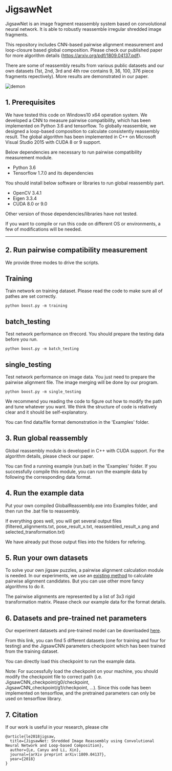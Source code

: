 # JigsawNet

JigsawNet is an image fragment reassembly system based on convolutional neural network. It is able to robustly reassemble irregular shredded image fragments.

This repository includes CNN-based pairwise alignment measurement and loop-closure based global composition. Please check our published paper for more algorithm details (https://arxiv.org/pdf/1809.04137.pdf).

There are some of reassembly results from various public datasets and our own datasets (1st, 2nd, 3rd and 4th row contains 9, 36, 100, 376 piece fragments repectively). More results are demonstrated in our paper.

![demon](https://raw.githubusercontent.com/Lecanyu/JigsawNet/master/Examples/demo.png)




## 1. Prerequisites

We have tested this code on Windows10 x64 operation system.
We developed a CNN to measure pairwise compatibility, which has been implemented on Python 3.6 and tensorflow.
To globally reassemble, we designed a loop-based composition to calculate consistently reassembly result. The global algorithm has been implemented in C++ on Microsoft Visual Studio 2015 with CUDA 8 or 9 support. 

Below dependencies are necessary to run pairwise compatibility measurement module.
* Python 3.6
* Tensorflow 1.7.0 and its dependencies

You should install below software or libraries to run global reassembly part.
* OpenCV 3.4.1
* Eigen 3.3.4
* CUDA 8.0 or 9.0

Other version of those dependencies/libraries have not tested.

If you want to compile or run this code on different OS or environments, a few of modifications will be needed.

--- 

## 2. Run pairwise compatibility measurement

We provide three modes to drive the scripts. 

Training
------------
Train network on training dataset. Please read the code to make sure all of pathes are set correctly.
```
python boost.py -m training
```

batch_testing
------------
Test network performance on tfrecord. You should prepare the testing data before you run.
```
python boost.py -m batch_testing
```

single_testing
------------
Test network performance on image data. You just need to prepare the pairwise alignment file. The image merging will be done by our program.
```
python boost.py -m single_testing
```

We recommend you reading the code to figure out how to modify the path and tune whatever you want. We think the structure of code is relatively clear and it should be self-explanatory.

You can find data/file format demonstration in the 'Examples' folder.


## 3. Run global reassembly

Global reassembly module is developed in C++ with CUDA support. For the algorithm details, please check our paper.

You can find a running example (run.bat) in the 'Examples' folder. 
If you successfully compile this module, you can run the example data by following the corresponding data format.


## 4. Run the example data

Put your own compiled GlobalReassembly.exe into Examples folder, and then run the .bat file to reassembly.

If everything goes well, you will get several output files (filtered_alignments.txt, pose_result_x.txt, reassembled_result_x.png and selected_transformation.txt)

We have already put those output files into the folders for refering. 


## 5. Run your own datasets

To solve your own jigsaw puzzles, a pairwise alignment calculation module is needed. In our experiments, we use an [existing method](http://citeseerx.ist.psu.edu/viewdoc/download?doi=10.1.1.683.4733&rep=rep1&type=pdf) to calculate pairwise alignment candidates. But you can use other more fancy algorithms to do it.

The pairwise alignments are represented by a list of 3x3 rigid transformation matrix. Please check our example data for the format details.


## 6. Datasets and pre-trained net parameters
Our experiment datasets and pre-trained model can be downloaded [here](https://drive.google.com/open?id=1sUIcAzFTJNAAEEhqdYAKMKgzjVwRvsP4).

From this link, you can find 5 different datasets (one for training and four for testing) and the JigsawCNN parameters checkpoint which has been trained from the training dataset. 

You can directly load this checkpoint to run the example data. 

Note: For successfully load the checkpoint on your machine, you should modify the checkpoint file to correct path (i.e. JigsawCNN_checkpoint/g0/checkpoint, JigsawCNN_checkpoint/g1/checkpoint, ...). 
Since this code has been implemented on tensorflow, and the pretrained parameters can only be used on tensorflow library.




## 7. Citation
If our work is useful in your research, please cite 

```
@article{le2018jigsaw,
  title={JigsawNet: Shredded Image Reassembly using Convolutional Neural Network and Loop-based Composition},
  author={Le, Canyu and Li, Xin},
  journal={arXiv preprint arXiv:1809.04137},
  year={2018}
}
```
